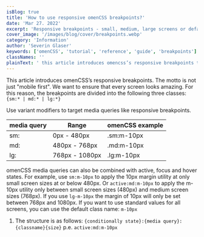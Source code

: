 ```yaml
---
isBlog: true
title: 'How to use responsive omenCSS breakpoints?'
date: 'Mar 27. 2022'
excerpt: 'Responsive breakpoints - small, medium, large screens or default values.'
cover_image: '/images/blog/cover/breakpoints.webp'
category: 'Information'
author: 'Severin Glaser'
keywords: ['omenCSS', 'tutorial', 'reference', 'guide', 'breakpoints']
classNames: ''
plainText: ' this article introduces omencss’s responsive breakpoints the motto is not just mobile first we want to ensure that every screen looks amazing for this reason the breakpoints are divided into the following three classes: sm: md: lg: use variant modifiers to target media queries like responsive breakpoints media query range omencss example - - sm: 0px - 480px sm:m-10px md: 480px - 768px md:m-10px lg: 768px - 1080px lg:m-10px omencss media queries can also be combined with active focus and hover states for example use sm:m-10px to apply the 10px margin utility at only small screen sizes at or below 480px or active:md:m-10px to apply the m-10px utility only between small screen sizes 480px and medium screen sizes 768px if you use lg-m-10px the margin of 10px will only be set between 768px and 1080px if you want to use standard values for all screens you can use the default class name: m-10px 1 the structure is as follows: conditionally state : media query : classname size p e active:md:m-10px '
---
```


This article introduces omenCSS’s responsive breakpoints. The motto is not just "mobile first". We want to ensure that every screen looks amazing. For this reason, the breakpoints are divided into the following three classes: `{sm:* | md:* | lg:*}`

Use variant modifiers to target media queries like responsive breakpoints.

| media query | Range          | omenCSS example |
| ----------- | -------------- | --------------- |
| sm:         | 0px - 480px    | .sm:m-10px      |
| md:         | 480px - 768px  | .md:m-10px      |
| lg:         | 768px - 1080px | .lg:m-10px      |

omenCSS media queries can also be combined with active, focus and hover states. For example, use `sm:m-10px` to apply the 10px margin utility at only small screen sizes at or below 480px. Or `active:md:m-10px` to apply the m-10px utility only between small screen sizes (480px) and medium screen sizes (768px). If you use `lg-m-10px` the margin of 10px will only be set between 768px and 1080px. If you want to use standard values for all screens, you can use the default class name: `m-10px`

1. The structure is as follows: `{conditionally state}:{media query}:{classname}{size}` p.e. `active:md:m-10px`
